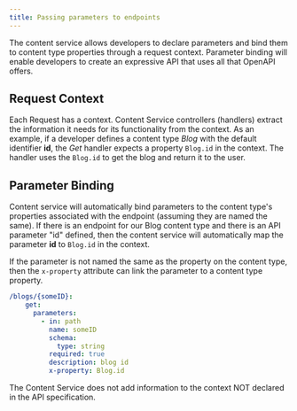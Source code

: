 ```yaml
---
title: Passing parameters to endpoints
---
```


The content service allows developers to declare parameters and bind them to content type properties through a request
context. Parameter binding will enable developers to create an expressive API that uses all that OpenAPI offers.

## Request Context

Each Request has a context. Content Service controllers (handlers) extract the information it needs for its functionality
from the context. As an example, if a developer defines a content type _Blog_ with the default identifier **id**, the _Get_
handler expects a property `Blog.id` in the context. The handler uses the `Blog.id` to get the blog and return it to the user.

## Parameter Binding

Content service will automatically bind parameters to the content type's properties associated with the endpoint
(assuming they are named the same). If there is an endpoint for our Blog content type and there is an API parameter "id"
defined, then the content service will automatically map the parameter **id** to `Blog.id` in the context.

If the parameter is not named the same as the property on the content type, then the `x-property` attribute can link the
parameter to a content type property.

```yaml
/blogs/{someID}:
    get:
      parameters:
        - in: path
          name: someID
          schema:
            type: string
          required: true
          description: blog id
          x-property: Blog.id
```

The Content Service does not add information to the context NOT declared in the API specification.